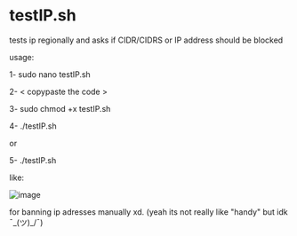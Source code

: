 # testIP.sh
tests ip regionally and asks if CIDR/CIDRS or IP address should be blocked

usage:


1- sudo nano testIP.sh

2- < copypaste the code >

3- sudo chmod +x testIP.sh

4- ./testIP.sh

or

5- ./testIP.sh <IP>


like:

![image](https://github.com/ZewZack/testIP.sh/assets/54986847/a6a764b6-8390-47e2-992e-e508c8a5fa96)

for banning ip adresses manually xd.
(yeah its not really like "handy" but idk ¯\_(ツ)_/¯)
